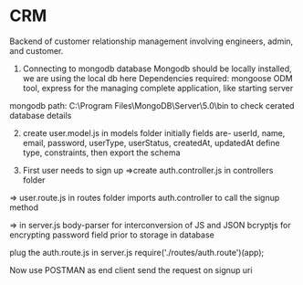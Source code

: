 # CRM
Backend of customer relationship management involving engineers, admin, and customer.

1. Connecting to mongodb database
Mongodb should be locally installed, we are using the local db here
Dependencies required: mongoose ODM tool, 
express for the managing complete application, like starting server

mongodb path:
C:\Program Files\MongoDB\Server\5.0\bin
to check cerated database details 

2. create user.model.js in models folder
initially fields are-
userId, name, email, password, userType, userStatus, createdAt, updatedAt
define type, constraints, then export the schema


3. First user needs to sign up
=>create auth.controller.js in controllers folder


=> user.route.js in routes folder
imports  auth.controller to call the signup method

=> in server.js
body-parser for interconversion of JS and JSON
bcryptjs for encrypting password field prior to storage in database

plug the auth.route.js in server.js
require('./routes/auth.route')(app);

Now use POSTMAN as end client
send the request on signup uri